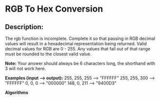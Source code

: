 # RGB To Hex Conversion
## Description:
The rgb function is incomplete. Complete it so that passing in RGB decimal values will result in a hexadecimal representation being returned. Valid decimal values for RGB are 0 - 255. Any values that fall out of that range must be rounded to the closest valid value.

__Note:__ Your answer should always be 6 characters long, the shorthand with 3 will not work here.

__Examples (input --> output):__
255, 255, 255 --> "FFFFFF"
255, 255, 300 --> "FFFFFF"
0, 0, 0       --> "000000"
148, 0, 211   --> "9400D3"

**Algorithms**
